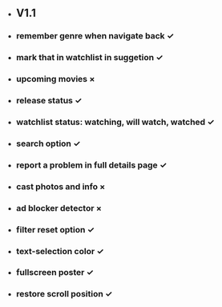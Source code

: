 * ## V1.1
* ### remember genre when navigate back ✓
* ### mark that in watchlist in suggetion ✓
* ### upcoming movies ×
* ### release status ✓
* ### watchlist status: watching, will watch, watched ✓
* ### search option ✓
* ### report a problem in full details page ✓
* ### cast photos and info ×
* ### ad blocker detector ×
* ### filter reset option ✓
* ### text-selection color ✓
* ### fullscreen poster ✓
* ### restore scroll position ✓